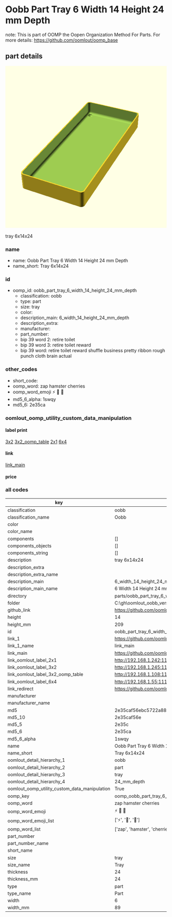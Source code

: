 # Oobb Part Tray 6 Width 14 Height 24 mm Depth  

note: This is part of OOMP the Oopen Organization Method For Parts. For more details: https://github.com/oomlout/oomp_base

##  part details
  

[![](3dpr.png)](3dpr.png)

tray 6x14x24



### name
* name: Oobb Part Tray 6 Width 14 Height 24 mm Depth
* name_short: Tray 6x14x24 
### id
* oomp_id: oobb_part_tray_6_width_14_height_24_mm_depth
  * classification: oobb
  * type: part
  * size: tray
  * color: 
  * description_main: 6_width_14_height_24_mm_depth
  * description_extra: 
  * manufacturer: 
  * part_number: 
  * bip 39 word 2: retire toilet
  * bip 39 word 3: retire toilet reward
  * bip 39 word: retire toilet reward shuffle business pretty ribbon rough punch cloth brain actual

### other_codes
* short_code: 
* oomp_word: zap hamster cherries
* oomp_word_emoji :zap: :hamster: :cherries:
* md5_6_alpha: 1swqy
* md5_6: 2e35ca






### oomlout_oomp_utility_custom_data_manipulation
#### label print
[3x2](http://192.168.1.245:1112/?label=oomp%201swqy)
[3x2_oomp_table](http://192.168.1.108:1112/?label=oomp%201swqy)
[2x1](http://192.168.1.242:1112/?label=oomp%201swqy)
[6x4](http://192.168.1.55:1112/?label=oomp%201swqy)    

#### link

[link_main](https://github.com/oomlout/oomlout_oobb_version_4_generated_parts/tree/main/navigation_oomp/oobb/part/tray/6_width_14_height_24_mm_depth/part)                              

#### price







### all codes 
| key | value |  
| --- | --- |  
| classification | oobb |  
| classification_name | Oobb |  
| color |  |  
| color_name |  |  
| components | [] |  
| components_objects | [] |  
| components_string | [] |  
| description | tray 6x14x24 |  
| description_extra |  |  
| description_extra_name |  |  
| description_main | 6_width_14_height_24_mm_depth |  
| description_main_name | 6 Width 14 Height 24 mm Depth |  
| directory | parts/oobb_part_tray_6_width_14_height_24_mm_depth |  
| folder | C:\gh\oomlout_oobb_version_4_generated_parts\parts\oobb_part_tray_6_width_14_height_24_mm_depth |  
| github_link | https://github.com/oomlout/oomlout_oomp_part_src/tree/main/parts/oobb_part_tray_6_width_14_height_24_mm_depth |  
| height | 14 |  
| height_mm | 209 |  
| id | oobb_part_tray_6_width_14_height_24_mm_depth |  
| link_1 | https://github.com/oomlout/oomlout_oobb_version_4_generated_parts/tree/main/navigation_oomp/oobb/part/tray/6_width_14_height_24_mm_depth/part |  
| link_1_name | link_main |  
| link_main | https://github.com/oomlout/oomlout_oobb_version_4_generated_parts/tree/main/navigation_oomp/oobb/part/tray/6_width_14_height_24_mm_depth/part |  
| link_oomlout_label_2x1 | http://192.168.1.242:1112/?label=oomp%201swqy |  
| link_oomlout_label_3x2 | http://192.168.1.245:1112/?label=oomp%201swqy |  
| link_oomlout_label_3x2_oomp_table | http://192.168.1.108:1112/?label=oomp%201swqy |  
| link_oomlout_label_6x4 | http://192.168.1.55:1112/?label=oomp%201swqy |  
| link_redirect | https://github.com/oomlout/oomlout_oobb_version_4_generated_parts/tree/main/parts/oobb_tray_06_14_24 |  
| manufacturer |  |  
| manufacturer_name |  |  
| md5 | 2e35caf56ebc5722a88f8c777178f5bf |  
| md5_10 | 2e35caf56e |  
| md5_5 | 2e35c |  
| md5_6 | 2e35ca |  
| md5_6_alpha | 1swqy |  
| name | Oobb Part Tray 6 Width 14 Height 24 mm Depth |  
| name_short | Tray 6x14x24  |  
| oomlout_detail_hierarchy_1 | oobb |  
| oomlout_detail_hierarchy_2 | part |  
| oomlout_detail_hierarchy_3 | tray |  
| oomlout_detail_hierarchy_4 | 24_mm_depth |  
| oomlout_oomp_utility_custom_data_manipulation | True |  
| oomp_key | oomp_oobb_part_tray_6_width_14_height_24_mm_depth |  
| oomp_word | zap hamster cherries |  
| oomp_word_emoji | :zap: :hamster: :cherries: |  
| oomp_word_emoji_list | [':zap:', ':hamster:', ':cherries:'] |  
| oomp_word_list | ['zap', 'hamster', 'cherries'] |  
| part_number |  |  
| part_number_name |  |  
| short_name |  |  
| size | tray |  
| size_name | Tray |  
| thickness | 24 |  
| thickness_mm | 24 |  
| type | part |  
| type_name | Part |  
| width | 6 |  
| width_mm | 89 |  
